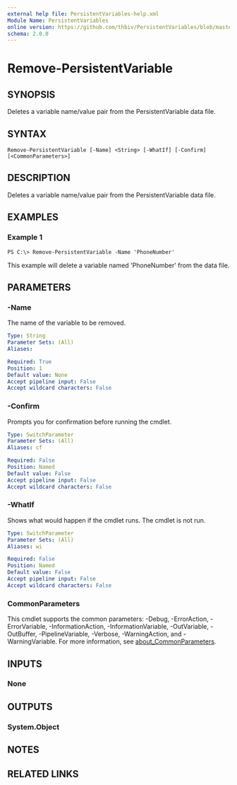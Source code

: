 ```yaml
---
external help file: PersistentVariables-help.xml
Module Name: PersistentVariables
online version: https://github.com/thbiv/PersistentVariables/blob/master/docs/Remove-PersistentVariable.md
schema: 2.0.0
---
```


# Remove-PersistentVariable

## SYNOPSIS
Deletes a variable name/value pair from the PersistentVariable data file.

## SYNTAX

```
Remove-PersistentVariable [-Name] <String> [-WhatIf] [-Confirm] [<CommonParameters>]
```

## DESCRIPTION
Deletes a variable name/value pair from the PersistentVariable data file.

## EXAMPLES

### Example 1
```
PS C:\> Remove-PersistentVariable -Name 'PhoneNumber'
```

This example will delete a variable named 'PhoneNumber' from the data file.

## PARAMETERS

### -Name
The name of the variable to be removed.

```yaml
Type: String
Parameter Sets: (All)
Aliases:

Required: True
Position: 1
Default value: None
Accept pipeline input: False
Accept wildcard characters: False
```

### -Confirm
Prompts you for confirmation before running the cmdlet.

```yaml
Type: SwitchParameter
Parameter Sets: (All)
Aliases: cf

Required: False
Position: Named
Default value: False
Accept pipeline input: False
Accept wildcard characters: False
```

### -WhatIf
Shows what would happen if the cmdlet runs.
The cmdlet is not run.

```yaml
Type: SwitchParameter
Parameter Sets: (All)
Aliases: wi

Required: False
Position: Named
Default value: False
Accept pipeline input: False
Accept wildcard characters: False
```

### CommonParameters
This cmdlet supports the common parameters: -Debug, -ErrorAction, -ErrorVariable, -InformationAction, -InformationVariable, -OutVariable, -OutBuffer, -PipelineVariable, -Verbose, -WarningAction, and -WarningVariable. For more information, see [about_CommonParameters](http://go.microsoft.com/fwlink/?LinkID=113216).

## INPUTS

### None
## OUTPUTS

### System.Object
## NOTES

## RELATED LINKS
